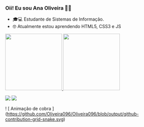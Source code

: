 ### Oii! Eu sou Ana Oliveira 🤗😊

- 🎓💻 Estudante de Sistemas de Informação.
- 🤓 Atualmente estou aprendendo HTML5, CSS3 e JS


 <div>
  <a href="https://github.com/Oliveira096">
  <img height="180em" src="https://github-readme-stats.vercel.app/api?username=Oliveira096&show_icons=true&theme=cobalt&include_all_commits=true&count_private=true"/>
  <img height="180em" src="https://github-readme-stats.vercel.app/api/top-langs/?username=Oliveira096&layout=compact&langs_count=7&theme=cobalt"/>
</div>

<div>

<a href="https://www.linkedin.com/in/ana-oliveira-455860211" target="_blank"><img src="https://img.shields.io/badge/-LinkedIn-%230077B5?style=for-the-badge&logo=linkedin&logoColor=white" target="_blank"></a> 
<a href = "mailto:Oliveiraaninha096@gmail.com"><img src="https://img.shields.io/badge/-Gmail-%23333?style=for-the-badge&logo=gmail&logoColor=blue" target="_blank"></a>

! [ Animação de cobra ] (https://github.com/Oliveira096/Oliveira096/blob/output/github-contribution-grid-snake.svg)
   
 </div>


